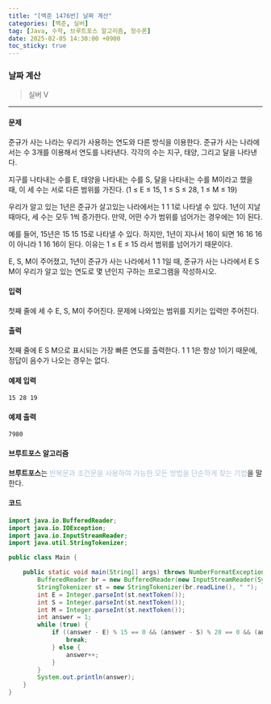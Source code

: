 ```yaml
---
title: "[백준 1476번] 날짜 계산"
categories: [백준, 실버]
tag: [Java, 수학, 브루트포스 알고리즘, 정수론]
date: 2025-02-05 14:30:00 +0900
toc_sticky: true
---
```

### 날짜 계산
> 실버 V

***

#### 문제
준규가 사는 나라는 우리가 사용하는 연도와 다른 방식을 이용한다. 준규가 사는 나라에서는 수 3개를 이용해서 연도를 나타낸다. 각각의 수는 지구, 태양, 그리고 달을 나타낸다.

지구를 나타내는 수를 E, 태양을 나타내는 수를 S, 달을 나타내는 수를 M이라고 했을 때, 이 세 수는 서로 다른 범위를 가진다. (1 ≤ E ≤ 15, 1 ≤ S ≤ 28, 1 ≤ M ≤ 19)

우리가 알고 있는 1년은 준규가 살고있는 나라에서는 1 1 1로 나타낼 수 있다. 1년이 지날 때마다, 세 수는 모두 1씩 증가한다. 만약, 어떤 수가 범위를 넘어가는 경우에는 1이 된다.

예를 들어, 15년은 15 15 15로 나타낼 수 있다. 하지만, 1년이 지나서 16이 되면 16 16 16이 아니라 1 16 16이 된다. 이유는 1 ≤ E ≤ 15 라서 범위를 넘어가기 때문이다.

E, S, M이 주어졌고, 1년이 준규가 사는 나라에서 1 1 1일 때, 준규가 사는 나라에서 E S M이 우리가 알고 있는 연도로 몇 년인지 구하는 프로그램을 작성하시오.

#### 입력
첫째 줄에 세 수 E, S, M이 주어진다. 문제에 나와있는 범위를 지키는 입력만 주어진다.

#### 출력
첫째 줄에 E S M으로 표시되는 가장 빠른 연도를 출력한다. 1 1 1은 항상 1이기 때문에, 정답이 음수가 나오는 경우는 없다.

#### 예제 입력
```
15 28 19
```

#### 예제 출력
```
7980
```

#### 브루트포스 알고리즘
**브루트포스**는 <font color='#b0c4de'> 반복문과 조건문을 사용하여 가능한 모든 방법을 단순하게 찾는 기법</font>을 말한다.

#### 코드
```java
import java.io.BufferedReader;
import java.io.IOException;
import java.io.InputStreamReader;
import java.util.StringTokenizer;

public class Main {

    public static void main(String[] args) throws NumberFormatException, IOException {
        BufferedReader br = new BufferedReader(new InputStreamReader(System.in));
        StringTokenizer st = new StringTokenizer(br.readLine(), " ");
        int E = Integer.parseInt(st.nextToken());
        int S = Integer.parseInt(st.nextToken());
        int M = Integer.parseInt(st.nextToken());
        int answer = 1;
        while (true) {
            if ((answer - E) % 15 == 0 && (answer - S) % 28 == 0 && (answer - M) % 19 == 0) {
                break;
            } else {
                answer++;
            }
        }
        System.out.println(answer);
    }
}
```

